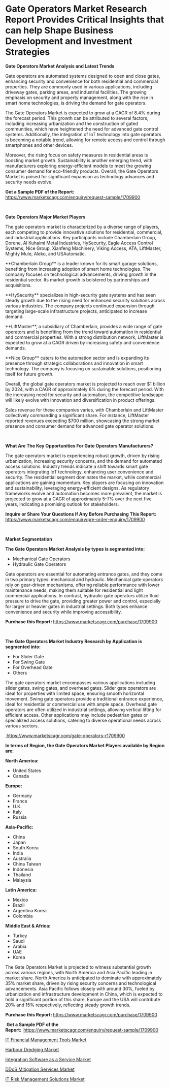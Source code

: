 <p><h1>Gate Operators Market Research Report Provides Critical Insights that can help Shape Business Development and Investment Strategies</h1></p><p><strong>Gate Operators Market Analysis and Latest Trends</strong></p>
<p><p>Gate operators are automated systems designed to open and close gates, enhancing security and convenience for both residential and commercial properties. They are commonly used in various applications, including driveway gates, parking areas, and industrial facilities. The growing emphasis on security and property management, along with the rise in smart home technologies, is driving the demand for gate operators.</p><p>The Gate Operators Market is expected to grow at a CAGR of 8.4% during the forecast period. This growth can be attributed to several factors, including increasing urbanization and the construction of gated communities, which have heightened the need for advanced gate control systems. Additionally, the integration of IoT technology into gate operators is becoming a notable trend, allowing for remote access and control through smartphones and other devices. </p><p>Moreover, the rising focus on safety measures in residential areas is boosting market growth. Sustainability is another emerging trend, with manufacturers exploring energy-efficient models to meet the growing consumer demand for eco-friendly products. Overall, the Gate Operators Market is poised for significant expansion as technology advances and security needs evolve.</p></p>
<p><strong>Get a Sample PDF of the Report:&nbsp;</strong> <a href="https://www.marketscagr.com/enquiry/request-sample/1709900?utm_campaign=1285&utm_medium=2&utm_source=Github&utm_content=ia&utm_term=21102024&utm_id=gate-operators">https://www.marketscagr.com/enquiry/request-sample/1709900</a></p>
<p>&nbsp;</p>
<p><strong>Gate Operators Major Market Players</strong></p>
<p><p>The gate operators market is characterized by a diverse range of players, each competing to provide innovative solutions for residential, commercial, and industrial applications. Key participants include Chamberlain Group, Dorene, Al Kuhaimi Metal Industries, HySecurity, Eagle Access Control Systems, Nice Group, Xianfeng Machinery, Viking Access, ATA, LiftMaster, Mighty Mule, Aleko, and USAutomatic.</p><p>**Chamberlain Group** is a leader known for its smart garage solutions, benefiting from increasing adoption of smart home technologies. The company focuses on technological advancements, driving growth in the residential sector. Its market growth is bolstered by partnerships and acquisitions.</p><p>**HySecurity** specializes in high-security gate systems and has seen steady growth due to the rising need for enhanced security solutions across various industries. The company projects continued expansion through targeting large-scale infrastructure projects, anticipated to increase demand.</p><p>**LiftMaster**, a subsidiary of Chamberlain, provides a wide range of gate operators and is benefiting from the trend toward automation in residential and commercial properties. With a strong distribution network, LiftMaster is expected to grow at a CAGR driven by increasing safety and convenience demands.</p><p>**Nice Group** caters to the automation sector and is expanding its presence through strategic collaborations and innovation in smart technology. The company is focusing on sustainable solutions, positioning itself for future growth.</p><p>Overall, the global gate operators market is projected to reach over $1 billion by 2024, with a CAGR of approximately 6% during the forecast period. With the increasing need for security and automation, the competitive landscape will likely evolve with innovation and diversification in product offerings.</p><p>Sales revenue for these companies varies, with Chamberlain and LiftMaster collectively commanding a significant share. For instance, LiftMaster reported revenues exceeding $700 million, showcasing the strong market presence and consumer demand for advanced gate operator solutions.</p></p>
<p>&nbsp;</p>
<p><strong>What Are The Key Opportunities For Gate Operators Manufacturers?</strong></p>
<p><p>The gate operators market is experiencing robust growth, driven by rising urbanization, increasing security concerns, and the demand for automated access solutions. Industry trends indicate a shift towards smart gate operators integrating IoT technology, enhancing user convenience and security. The residential segment dominates the market, while commercial applications are gaining momentum. Key players are focusing on innovation and sustainability, leveraging energy-efficient designs. As regulatory frameworks evolve and automation becomes more prevalent, the market is projected to grow at a CAGR of approximately 5-7% over the next five years, indicating a promising outlook for stakeholders.</p></p>
<p><strong>Inquire or Share Your Questions If Any Before Purchasing This Report:</strong> <a href="https://www.marketscagr.com/enquiry/pre-order-enquiry/1709900?utm_campaign=1285&utm_medium=2&utm_source=Github&utm_content=ia&utm_term=21102024&utm_id=gate-operators">https://www.marketscagr.com/enquiry/pre-order-enquiry/1709900</a></p>
<p>&nbsp;</p>
<p><strong>Market Segmentation</strong></p>
<p><strong>The Gate Operators Market Analysis by types is segmented into:</strong></p>
<p><ul><li>Mechanical Gate Operators</li><li>Hydraulic Gate Operators</li></ul></p>
<p><p>Gate operators are essential for automating entrance gates, and they come in two primary types: mechanical and hydraulic. Mechanical gate operators rely on gear-driven mechanisms, offering reliable performance with lower maintenance needs, making them suitable for residential and light commercial applications. In contrast, hydraulic gate operators utilize fluid pressure to drive the gate, providing greater power and control, especially for larger or heavier gates in industrial settings. Both types enhance convenience and security while improving accessibility.</p></p>
<p><strong>Purchase this Report:&nbsp;</strong><a href="https://www.marketscagr.com/purchase/1709900?utm_campaign=1285&utm_medium=2&utm_source=Github&utm_content=ia&utm_term=21102024&utm_id=gate-operators">https://www.marketscagr.com/purchase/1709900</a></p>
<p>&nbsp;</p>
<p><strong>The Gate Operators Market Industry Research by Application is segmented into:</strong></p>
<p><ul><li>For Slider Gate</li><li>For Swing Gate</li><li>For Overhead Gate</li><li>Others</li></ul></p>
<p><p>The gate operators market encompasses various applications including slider gates, swing gates, and overhead gates. Slider gate operators are ideal for properties with limited space, ensuring smooth horizontal movement. Swing gate operators provide a traditional entrance experience, ideal for residential or commercial use with ample space. Overhead gate operators are often utilized in industrial settings, allowing vertical lifting for efficient access. Other applications may include pedestrian gates or specialized access solutions, catering to diverse operational needs across various sectors.</p></p>
<p><a href="https://www.marketscagr.com/gate-operators-r1709900?utm_campaign=1285&utm_medium=2&utm_source=Github&utm_content=ia&utm_term=21102024&utm_id=gate-operators">&nbsp;https://www.marketscagr.com/gate-operators-r1709900</a></p>
<p><strong>In terms of Region, the Gate Operators Market Players available by Region are:</strong></p>
<p>
    <p> <strong> North America: </strong>
        <ul>
            <li>United States</li>
            <li>Canada</li>
        </ul>
        </p> 
    <p> <strong> Europe: </strong>
        <ul>
            <li>Germany</li>
            <li>France</li>
            <li>U.K.</li>
            <li>Italy</li>
            <li>Russia</li>
        </ul>
        </p> 
    <p> <strong> Asia-Pacific: </strong>
        <ul>
            <li>China</li>
            <li>Japan</li>
            <li>South Korea</li>
            <li>India</li>
            <li>Australia</li>
            <li>China Taiwan</li>
            <li>Indonesia</li>
            <li>Thailand</li>
            <li>Malaysia</li>
        </ul>
        </p> 
    <p> <strong> Latin America: </strong>
        <ul>
            <li>Mexico</li>
            <li>Brazil</li>
            <li>Argentina Korea</li>
            <li>Colombia</li>
        </ul>
        </p> 
    <p> <strong> Middle East & Africa: </strong>
        <ul>
            <li>Turkey</li>
            <li>Saudi</li>
            <li>Arabia</li>
            <li>UAE</li>
            <li>Korea</li>
        </ul>
    </p>
    </p>
<p><p>The Gate Operators Market is projected to witness substantial growth across various regions, with North America and Asia Pacific leading in market share. North America is anticipated to dominate with approximately 35% market share, driven by rising security concerns and technological advancements. Asia Pacific follows closely with around 30%, fueled by urbanization and infrastructure development in China, which is expected to hold a significant portion of this share. Europe and the USA will contribute 20% and 15% respectively, reflecting steady growth trends.</p></p>
<p><strong>Purchase this Report: </strong><a href="https://www.marketscagr.com/purchase/1709900?utm_campaign=1285&utm_medium=2&utm_source=Github&utm_content=ia&utm_term=21102024&utm_id=gate-operators">https://www.marketscagr.com/purchase/1709900</a></p>
<p>&nbsp;<strong>Get a Sample PDF of the Report:&nbsp;&nbsp;</strong><a href="https://www.marketscagr.com/enquiry/request-sample/1709900?utm_campaign=1285&utm_medium=2&utm_source=Github&utm_content=ia&utm_term=21102024&utm_id=gate-operators">https://www.marketscagr.com/enquiry/request-sample/1709900</a></p>
<p><strong></strong></p>
<p><p><a href="https://www.linkedin.com/pulse/strategic-insights-global-financial-management-tools-i3ipe?utm_campaign=1285&utm_medium=2&utm_source=Github&utm_content=ia&utm_term=21102024&utm_id=gate-operators">IT Financial Management Tools Market</a></p><p><a href="https://www.linkedin.com/pulse/emerging-opportunities-challenges-global-harbour-dredging-unhwe?utm_campaign=1285&utm_medium=2&utm_source=Github&utm_content=ia&utm_term=21102024&utm_id=gate-operators">Harbour Dredging Market</a></p><p><a href="https://www.linkedin.com/pulse/integration-software-service-landscape-product-spectrum-hb6qe?utm_campaign=1285&utm_medium=2&utm_source=Github&utm_content=ia&utm_term=21102024&utm_id=gate-operators">Integration Software as a Service Market</a></p><p><a href="https://www.linkedin.com/pulse/investment-opportunities-ddos-mitigation-services-sector-izkue?utm_campaign=1285&utm_medium=2&utm_source=Github&utm_content=ia&utm_term=21102024&utm_id=gate-operators">DDoS Mitigation Services Market</a></p><p><a href="https://www.linkedin.com/pulse/risk-management-solutions-market-evolution-future-wcz9e?utm_campaign=1285&utm_medium=2&utm_source=Github&utm_content=ia&utm_term=21102024&utm_id=gate-operators">IT Risk Management Solutions Market</a></p></p>